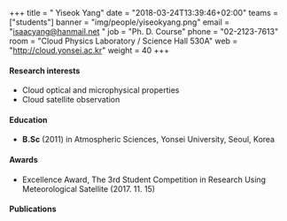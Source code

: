 ﻿+++
title = " Yiseok Yang"
date = "2018-03-24T13:39:46+02:00"
teams = ["students"]
banner = "img/people/yiseokyang.png"
email = "isaacyang@hanmail.net "
job = "Ph. D. Course"
phone = "02-2123-7613"
room = "Cloud Physics Laboratory / Science Hall 530A"
web = "http://cloud.yonsei.ac.kr"
weight = 40
+++

#### Research interests
+ Cloud optical and microphysical properties
+ Cloud satellite observation


#### Education
 + **B.Sc** (2011) in Atmospheric Sciences, Yonsei University, Seoul, Korea

#### Awards
+ Excellence Award, The 3rd Student Competition in Research Using Meteorological Satellite  (2017. 11. 15)

#### Publications

 
